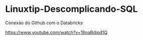 # Linuxtip-Descomplicando-SQL

Conexão do Github com o Databricks

https://www.youtube.com/watch?v=16naBdipd1Q


